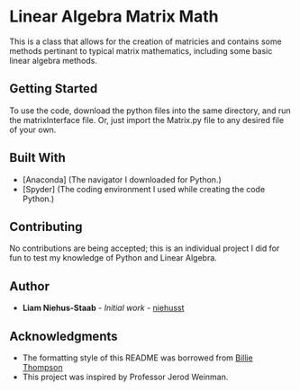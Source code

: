 
# Linear Algebra Matrix Math

This is a class that allows for the creation of matricies and contains some
methods pertinant to typical matrix mathematics, including some basic linear
algebra methods.

## Getting Started

To use the code, download the python files into the same directory, and run
the matrixInterface file. Or, just import the Matrix.py file to any desired
file of your own.

## Built With

* [Anaconda] (The navigator I downloaded for Python.)
* [Spyder] (The coding environment I used while creating the code Python.)

## Contributing

No contributions are being accepted; this is an individual project I did for
fun to test my knowledge of Python and Linear Algebra. 

## Author

* **Liam Niehus-Staab** - *Initial work* - [niehusst](https://github.com/niehusst)

## Acknowledgments

* The formatting style of this README was borrowed from [Billie Thompson](https://gist.github.com/PurpleBooth/109311bb0361f32d87a2#file-readme-template-md)
* This project was inspired by Professor Jerod Weinman.
